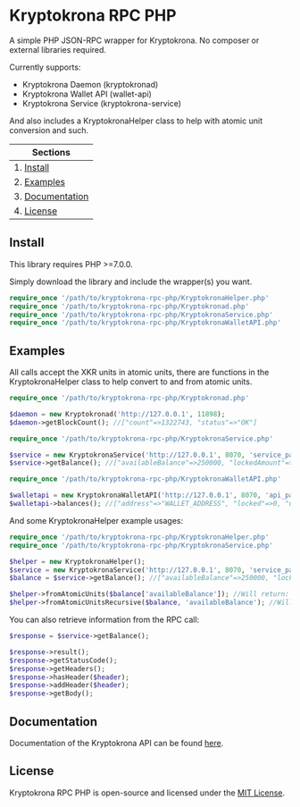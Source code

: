 # Kryptokrona RPC PHP

A simple PHP JSON-RPC wrapper for Kryptokrona. No composer or external libraries required.

Currently supports:
* Kryptokrona Daemon (kryptokronad)
* Kryptokrona Wallet API (wallet-api)
* Kryptokrona Service (kryptokrona-service)

And also includes a KryptokronaHelper class to help with atomic unit conversion and such.

| Sections |
| ----------------------- |
| 1. [Install](#install) |
| 2. [Examples](#examples)</li> |
| 3. [Documentation](#documentation)</li> |
| 4. [License](#license)</li> |

## Install

This library requires PHP >=7.0.0.

Simply download the library and include the wrapper(s) you want.

```php
require_once '/path/to/kryptokrona-rpc-php/KryptokronaHelper.php'
require_once '/path/to/kryptokrona-rpc-php/Kryptokronad.php'
require_once '/path/to/kryptokrona-rpc-php/KryptokronaService.php'
require_once '/path/to/kryptokrona-rpc-php/KryptokronaWalletAPI.php'
```

## Examples

All calls accept the XKR units in atomic units, there are functions in the KryptokronaHelper class to help convert to and from atomic units.

```php
require_once '/path/to/kryptokrona-rpc-php/Kryptokronad.php'

$daemon = new Kryptokronad('http://127.0.0.1', 11898);
$daemon->getBlockCount(); //["count"=>1322743, "status"=>"OK"]
``` 

```php
require_once '/path/to/kryptokrona-rpc-php/KryptokronaService.php'

$service = new KryptokronaService('http://127.0.0.1', 8070, 'service_password');
$service->getBalance(); //["availableBalance"=>250000, "lockedAmount"=>0]
```

```php
require_once '/path/to/kryptokrona-rpc-php/KryptokronaWalletAPI.php'

$walletapi = new KryptokronaWalletAPI('http://127.0.0.1', 8070, 'api_password');
$walletapi->balances(); //["address"=>"WALLET_ADDRESS", "locked"=>0, "unlocked"=>200000]
```

And some KryptokronaHelper example usages:
```php
require_once '/path/to/kryptokrona-rpc-php/KryptokronaHelper.php'
require_once '/path/to/kryptokrona-rpc-php/KryptokronaService.php'

$helper = new KryptokronaHelper();
$service = new KryptokronaService('http://127.0.0.1', 8070, 'service_password');
$balance = $service->getBalance(); //["availableBalance"=>250000, "lockedAmount"=>0]

$helper->fromAtomicUnits($balance['availableBalance']); //Will return: 2.5
$helper->fromAtomicUnitsRecursive($balance, 'availableBalance'); //Will modify the original array to: ["availableBalance"=>2.5, "lockedAmount"=>0]
```


You can also retrieve information from the RPC call:

```php
$response = $service->getBalance();

$response->result();
$response->getStatusCode();
$response->getHeaders();
$response->hasHeader($header);
$response->addHeader($header);
$response->getBody();
``` 

## Documentation

Documentation of the Kryptokrona API can be found [here](https://docs.kryptokrona.org/developer/kryptokrona/api).

## License

Kryptokrona RPC PHP is open-source and licensed under the [MIT License](/LICENSE).
